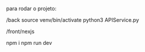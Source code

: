 
para rodar o projeto:

/back
source venv/bin/activate
python3 APIService.py

/front/nexjs

npm i
npm run dev




